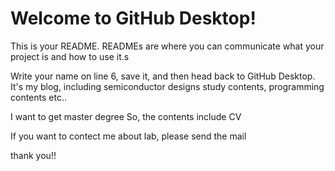 # Welcome to GitHub Desktop!

This is your README. READMEs are where you can communicate what your project is and how to use it.s

Write your name on line 6, save it, and then head back to GitHub Desktop.
It's my blog, including semiconductor designs study contents, programming contents etc..

I want to get master degree
So, the contents include CV

If you want to contect me about lab, please send the mail 

thank you!!